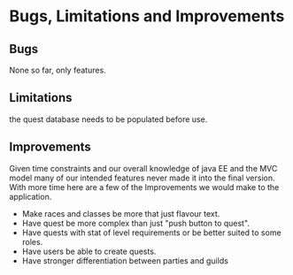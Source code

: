 # Bugs, Limitations and Improvements

## Bugs

None so far, only features.

## Limitations

the quest database needs to be populated before use.

## Improvements

Given time constraints and our overall knowledge of java EE and the MVC model many of our intended features never made it into the final version. With more time here are a few of the Improvements we would make to the application.

- Make races and classes be more that just flavour text.
- Have quest be more complex than just "push button to quest".
- Have quests with stat of level requirements or be better suited to some roles.
- Have users be able to create quests.
- Have stronger differentiation between parties and guilds
